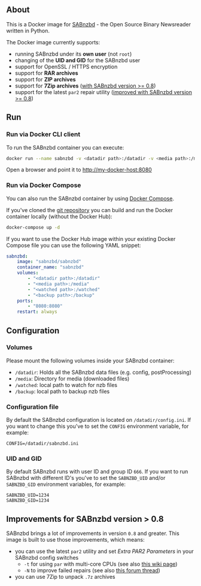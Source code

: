## About

This is a Docker image for [SABnzbd](http://sabnzbd.org/) - the Open Source Binary Newsreader written in Python.

The Docker image currently supports:

* running SABnzbd under its __own user__ (not `root`)
* changing of the __UID and GID__ for the SABnzbd user
* support for OpenSSL / HTTPS encryption
* support for __RAR archives__
* support for __ZIP archives__
* support for __7Zip archives__ ([with SABnzbd version >= 0.8](#improvements-for-sabnzbd-version--08))
* support for the latest `par2` repair utility ([improved with SABnzbd version >= 0.8](#improvements-for-sabnzbd-version--08))

## Run

### Run via Docker CLI client

To run the SABnzbd container you can execute:

```bash
docker run --name sabnzbd -v <datadir path>:/datadir -v <media path>:/media -v <watched path>:/watched -v <backup path>:/backup -e SABNZBD_UID=1234 -e SABNZBD_GID=1234 -p 8080:8080 sabnzbd/sabnzbd
```

Open a browser and point it to [http://my-docker-host:8080](http://my-docker-host:8080)

### Run via Docker Compose

You can also run the SABnzbd container by using [Docker Compose](https://www.docker.com/docker-compose).

If you've cloned the [git repository](https://github.com/domibarton/docker-sabnzbd) you can build and run the Docker container locally (without the Docker Hub):

```bash
docker-compose up -d
```

If you want to use the Docker Hub image within your existing Docker Compose file you can use the following YAML snippet:

```yaml
sabnzbd:
    image: "sabnzbd/sabnzbd"
    container_name: "sabnzbd"
    volumes:
        - "<datadir path>:/datadir"
        - "<media path>:/media"
        - "<watched path>:/watched" 
        - "<backup path>:/backup"
    ports:
        - "8080:8080"
    restart: always
```

## Configuration

### Volumes

Please mount the following volumes inside your SABnzbd container:

* `/datadir`: Holds all the SABnzbd data files (e.g. config, postProcessing)
* `/media`: Directory for media (downloaded files)
* `/watched`: local path to watch for nzb files
* `/backup`: local path to backup nzb files

### Configuration file

By default the SABnzbd configuration is located on `/datadir/config.ini`.
If you want to change this you've to set the `CONFIG` environment variable, for example:

```
CONFIG=/datadir/sabnzbd.ini
```

### UID and GID

By default SABnzbd runs with user ID and group ID `666`.
If you want to run SABnzbd with different ID's you've to set the `SABNZBD_UID` and/or `SABNZBD_GID` environment variables, for example:

```
SABNZBD_UID=1234
SABNZBD_GID=1234
```

## Improvements for SABnzbd version > 0.8

SABnzbd brings a lot of improvements in version `0.8` and greater. This image is built to use those improvements, which means:

* you can use the latest `par2` utility and set _Extra PAR2 Parameters_ in your SABnzbd config switches
  * `-t` for using `par` with multi-core CPUs (see also [this wiki page](http://wiki.sabnzbd.org/configure-switches#multi-core))
  * `-N` to improve failed repairs (see also [this forum thread](http://forums.sabnzbd.org/viewtopic.php?f=2&t=19913#p103827))
* you can use 7Zip to unpack `.7z` archives
